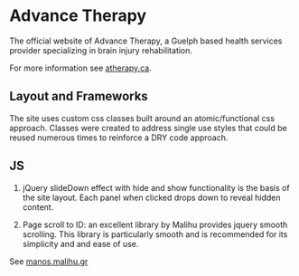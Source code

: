 # **Advance Therapy**

The official website of Advance Therapy, a Guelph based health services provider specializing in brain injury rehabilitation.

For more information see [atherapy.ca](http://atherapy.ca/).

## **Layout and Frameworks**

The site uses custom css classes built around an atomic/functional css approach. Classes were created to address single use styles that could be reused numerous times to reinforce a DRY code approach.

## **JS**

1. jQuery slideDown effect with hide and show functionality is the basis of the site layout. Each panel when clicked drops down to reveal hidden content.

2. Page scroll to ID: an excellent library by Malihu provides jquery smooth scrolling. This library is particularly smooth and is recommended for its simplicity and and ease of use.

See [manos.malihu.gr](http://manos.malihu.gr)

